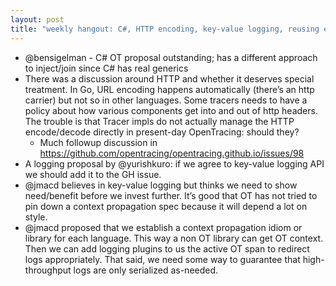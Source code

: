 ```yaml
---
layout: post
title: "weekly hangout: C#, HTTP encoding, key-value logging, reusing existing log instrumentation"
---
```



- @bensigelman - C# OT proposal outstanding; has a different approach to inject/join since C# has real generics
- There was a discussion around HTTP and whether it deserves special treatment. In Go, URL encoding happens automatically (there’s an http carrier) but not so in other languages. Some tracers needs to have a policy about how various components get into and out of http headers. The trouble is that Tracer impls do not actually manage the HTTP encode/decode directly in present-day OpenTracing: should they?
  - Much followup discussion in https://github.com/opentracing/opentracing.github.io/issues/98
- A logging proposal by @yurishkuro: if we agree to key-value logging API we should add it to the GH issue. 
- @jmacd believes in key-value logging but thinks we need to show need/benefit before we invest further. It’s good that OT has not tried to pin down a context propagation spec because it will depend a lot on style.
- @jmacd proposed that we establish a context propagation idiom or library for each language. This way a non OT library can get OT context. Then we can add logging plugins to us the active OT span to redirect logs appropriately. That said, we need some way to guarantee that high-throughput logs are only serialized as-needed.
